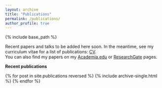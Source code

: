 ```yaml
---
layout: archive
title: "Publications"
permalink: /publications/
author_profile: true
---
```


{% include base_path %}

Recent papers and talks to be added here soon. In the meantime, see my curriculum vitae for a list of publications: [CV](/files/CV_Leopold_Hess.pdf).  
You can also find my papers on my [Academia.edu](https://radboud.academia.edu/LeopoldHess) or [ResearchGate](https://www.researchgate.net/profile/Leopold_Hess) pages. 

**Recent publications**

{% for post in site.publications reversed %}
 {% include archive-single.html %}
{% endfor %}
